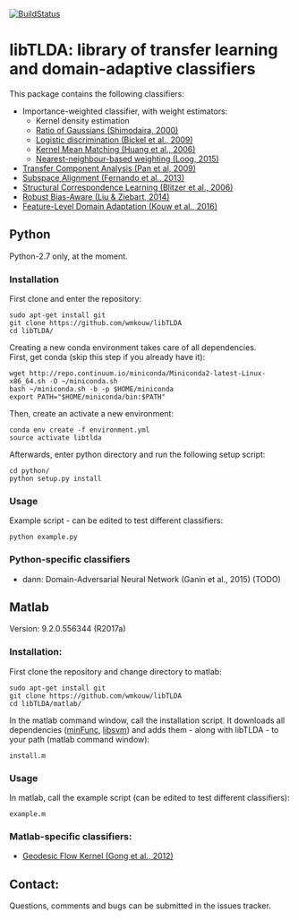 [![BuildStatus](https://travis-ci.org/wmkouw/libTLDA.svg?branch=master)](https://travis-ci.org/wmkouw/libTLDA)
# libTLDA: library of transfer learning and domain-adaptive classifiers

This package contains the following classifiers: <br>
- Importance-weighted classifier, with weight estimators:<br>
	- Kernel density estimation <br>
	- [Ratio of Gaussians (Shimodaira, 2000)](https://www.sciencedirect.com/science/article/pii/S0378375800001154) <br>
	- [Logistic discrimination (Bickel et al., 2009)](http://www.jmlr.org/papers/v10/bickel09a.html) <br>
	- [Kernel Mean Matching (Huang et al., 2006)](https://papers.nips.cc/paper/3075-correcting-sample-selection-bias-by-unlabeled-data) <br>
	- [Nearest-neighbour-based weighting (Loog, 2015)](http://ieeexplore.ieee.org/document/6349714/) <br>
- [Transfer Component Analysis (Pan et al, 2009)](http://ieeexplore.ieee.org/document/5640675/) <br>
- [Subspace Alignment (Fernando et al., 2013)](https://dl.acm.org/citation.cfm?id=1610094) <br>
- [Structural Correspondence Learning (Blitzer et al., 2006)](https://dl.acm.org/citation.cfm?id=1610094) <br>
- [Robust Bias-Aware (Liu & Ziebart, 2014)](https://papers.nips.cc/paper/5458-robust-classification-under-sample-selection-bias) <br>
- [Feature-Level Domain Adaptation (Kouw et al., 2016)](http://jmlr.org/papers/v17/15-206.html) <br>

## Python
Python-2.7 only, at the moment.

### Installation
First clone and enter the repository:
```
sudo apt-get install git
git clone https://github.com/wmkouw/libTLDA
cd libTLDA/
```

Creating a new conda environment takes care of all dependencies. <br>
First, get conda (skip this step if you already have it):
```
wget http://repo.continuum.io/miniconda/Miniconda2-latest-Linux-x86_64.sh -O ~/miniconda.sh
bash ~/miniconda.sh -b -p $HOME/miniconda
export PATH="$HOME/miniconda/bin:$PATH"
```
Then, create an activate a new environment:
```
conda env create -f environment.yml
source activate libtlda
```

Afterwards, enter python directory and run the following setup script:
```
cd python/
python setup.py install
```

### Usage
Example script - can be edited to test different classifiers:
```
python example.py
```

### Python-specific classifiers
- dann: Domain-Adversarial Neural Network (Ganin et al., 2015) (TODO)

## Matlab
Version: 9.2.0.556344 (R2017a) <br>

### Installation:
First clone the repository and change directory to matlab:
```
sudo apt-get install git
git clone https://github.com/wmkouw/libTLDA
cd libTLDA/matlab/
```

In the matlab command window, call the installation script. It downloads all dependencies ([minFunc](https://www.cs.ubc.ca/~schmidtm/Software/minFunc.html), [libsvm](https://www.csie.ntu.edu.tw/~cjlin/libsvm/)) and adds them - along with libTLDA - to your path (matlab command window):
```
install.m
```

### Usage
In matlab, call the example script (can be edited to test different classifiers):
```
example.m
```

### Matlab-specific classifiers:
- [Geodesic Flow Kernel (Gong et al., 2012)](https://dl.acm.org/citation.cfm?id=1610094) <br>

## Contact:
Questions, comments and bugs can be submitted in the issues tracker.
